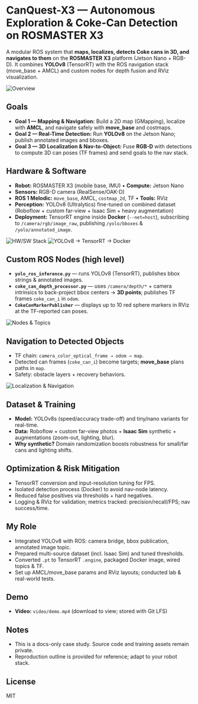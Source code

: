 ﻿# CanQuest-X3 — Autonomous Exploration & Coke-Can Detection on ROSMASTER X3

A modular ROS system that **maps, localizes, detects Coke cans in 3D, and navigates to them** on the **ROSMASTER X3** platform (Jetson Nano + RGB-D). It combines **YOLOv8** (TensorRT) with the ROS navigation stack (move_base + AMCL) and custom nodes for depth fusion and RViz visualization.

![Overview](docs/overview.png)

## Goals
- **Goal 1 — Mapping & Navigation:** Build a 2D map (GMapping), localize with **AMCL**, and navigate safely with **move_base** and costmaps.  
- **Goal 2 — Real-Time Detection:** Run **YOLOv8** on the Jetson Nano; publish annotated images and bboxes.  
- **Goal 3 — 3D Localization & Nav-to-Object:** Fuse **RGB-D** with detections to compute 3D can poses (TF frames) and send goals to the nav stack.

## Hardware & Software
- **Robot:** ROSMASTER X3 (mobile base, IMU) • **Compute:** Jetson Nano  
- **Sensors:** RGB-D camera (RealSense/OAK-D)  
- **ROS 1 Melodic:** `move_base`, AMCL, `costmap_2d`, TF • **Tools:** RViz  
- **Perception:** YOLOv8 (Ultralytics) fine-tuned on combined dataset (Roboflow + custom far-view + Isaac Sim + heavy augmentation)  
- **Deployment:** TensorRT engine inside **Docker** (`--net=host`), subscribing to `/camera/rgb/image_raw`, publishing `/yolo/bboxes` & `/yolo/annotated_image`.

![HW/SW Stack](docs/hw_sw_stack.png)
![YOLOv8 → TensorRT → Docker](docs/yolo_trt_docker.png)

## Custom ROS Nodes (high level)
- **`yolo_ros_inference.py`** — runs YOLOv8 (TensorRT), publishes bbox strings & annotated images.  
- **`coke_can_depth_processor.py`** — uses `/camera/depth/*` + camera intrinsics to back-project bbox centers → **3D points**; publishes TF frames `coke_can_i` in `odom`.  
- **`CokeCanMarkerPublisher`** — displays up to 10 red sphere markers in RViz at the TF-reported can poses.

![Nodes & Topics](docs/custom_nodes.png)

## Navigation to Detected Objects
- TF chain: `camera_color_optical_frame → odom → map`.  
- Detected can frames (`coke_can_i`) become targets; **move_base** plans paths in `map`.  
- Safety: obstacle layers + recovery behaviors.

![Localization & Navigation](docs/localization_nav.png)

## Dataset & Training
- **Model:** YOLOv8s (speed/accuracy trade-off) and tiny/nano variants for real-time.  
- **Data:** Roboflow + custom far-view photos + **Isaac Sim** synthetic + augmentations (zoom-out, lighting, blur).  
- **Why synthetic?** Domain randomization boosts robustness for small/far cans and lighting shifts.

## Optimization & Risk Mitigation
- TensorRT conversion and input-resolution tuning for FPS.  
- Isolated detection process (Docker) to avoid nav-node latency.  
- Reduced false positives via thresholds + hard negatives.  
- Logging & RViz for validation; metrics tracked: precision/recall/FPS; nav success/time.

## My Role
- Integrated YOLOv8 with ROS: camera bridge, bbox publication, annotated image topic.  
- Prepared multi-source dataset (incl. Isaac Sim) and tuned thresholds.  
- Converted `.pt` to TensorRT `.engine`, packaged Docker image, wired topics & TF.  
- Set up AMCL/move_base params and RViz layouts; conducted lab & real-world tests.

## Demo
- **Video:** `video/demo.mp4` (download to view; stored with Git LFS)

## Notes
- This is a docs-only case study. Source code and training assets remain private.
- Reproduction outline is provided for reference; adapt to your robot stack.

## License
MIT

